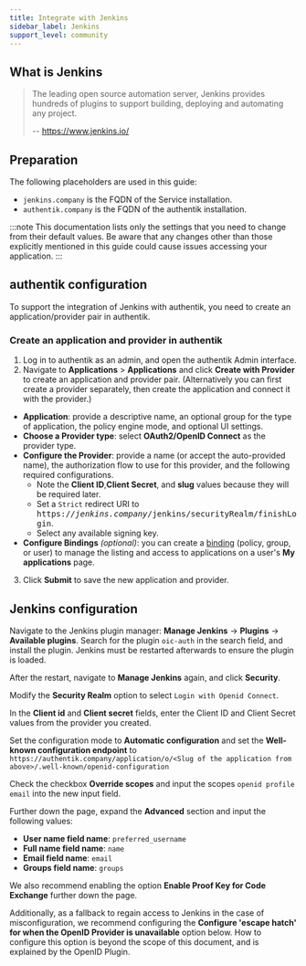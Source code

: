 ```yaml
---
title: Integrate with Jenkins
sidebar_label: Jenkins
support_level: community
---
```


## What is Jenkins

> The leading open source automation server, Jenkins provides hundreds of plugins to support building, deploying and automating any project.
>
> -- https://www.jenkins.io/

## Preparation

The following placeholders are used in this guide:

- `jenkins.company` is the FQDN of the Service installation.
- `authentik.company` is the FQDN of the authentik installation.

:::note
This documentation lists only the settings that you need to change from their default values. Be aware that any changes other than those explicitly mentioned in this guide could cause issues accessing your application.
:::

## authentik configuration

To support the integration of Jenkins with authentik, you need to create an application/provider pair in authentik.

### Create an application and provider in authentik

1. Log in to authentik as an admin, and open the authentik Admin interface.
2. Navigate to **Applications** > **Applications** and click **Create with Provider** to create an application and provider pair. (Alternatively you can first create a provider separately, then create the application and connect it with the provider.)

- **Application**: provide a descriptive name, an optional group for the type of application, the policy engine mode, and optional UI settings.
- **Choose a Provider type**: select **OAuth2/OpenID Connect** as the provider type.
- **Configure the Provider**: provide a name (or accept the auto-provided name), the authorization flow to use for this provider, and the following required configurations.
    - Note the **Client ID**,**Client Secret**, and **slug** values because they will be required later.
    - Set a `Strict` redirect URI to <kbd>https://<em>jenkins.company</em>/jenkins/securityRealm/finishLogin</kbd>.
    - Select any available signing key.
- **Configure Bindings** _(optional)_: you can create a [binding](/docs/add-secure-apps/flows-stages/bindings/) (policy, group, or user) to manage the listing and access to applications on a user's **My applications** page.

3. Click **Submit** to save the new application and provider.

## Jenkins configuration

Navigate to the Jenkins plugin manager: **Manage Jenkins** -> **Plugins** -> **Available plugins**. Search for the plugin `oic-auth` in the search field, and install the plugin. Jenkins must be restarted afterwards to ensure the plugin is loaded.

After the restart, navigate to **Manage Jenkins** again, and click **Security**.

Modify the **Security Realm** option to select `Login with Openid Connect`.

In the **Client id** and **Client secret** fields, enter the Client ID and Client Secret values from the provider you created.

Set the configuration mode to **Automatic configuration** and set the **Well-known configuration endpoint** to `https://authentik.company/application/o/<Slug of the application from above>/.well-known/openid-configuration`

Check the checkbox **Override scopes** and input the scopes `openid profile email` into the new input field.

Further down the page, expand the **Advanced** section and input the following values:

- **User name field name**: `preferred_username`
- **Full name field name**: `name`
- **Email field name**: `email`
- **Groups field name**: `groups`

We also recommend enabling the option **Enable Proof Key for Code Exchange** further down the page.

Additionally, as a fallback to regain access to Jenkins in the case of misconfiguration, we recommend configuring the **Configure 'escape hatch' for when the OpenID Provider is unavailable** option below. How to configure this option is beyond the scope of this document, and is explained by the OpenID Plugin.
